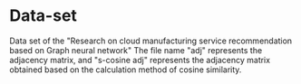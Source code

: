 # Data-set
Data set of the "Research on cloud manufacturing service recommendation based on Graph neural network"
The file name "adj" represents the adjacency matrix, and "s-cosine adj" represents the adjacency matrix obtained based on the calculation method of cosine similarity.
